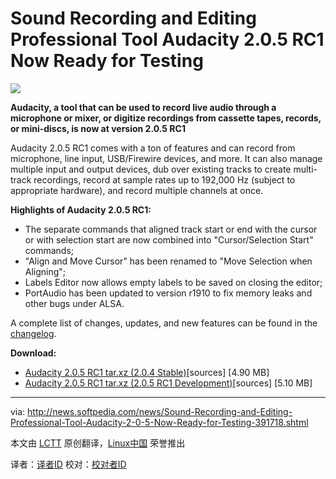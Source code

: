 Sound Recording and Editing Professional Tool Audacity 2.0.5 RC1 Now Ready for Testing
================================================================================
![](http://i1-news.softpedia-static.com/images/news2/Sound-Recording-and-Editing-Professional-Tool-Audacity-2-0-5-Now-Ready-for-Testing-391718-2.png)

**Audacity, a tool that can be used to record live audio through a microphone or mixer, or digitize recordings from cassette tapes, records, or mini-discs, is now at version 2.0.5 RC1**

Audacity 2.0.5 RC1 comes with a ton of features and can record from microphone, line input, USB/Firewire devices, and more. It can also manage multiple input and output devices, dub over existing tracks to create multi-track recordings, record at sample rates up to 192,000 Hz (subject to appropriate hardware), and record multiple channels at once.

**Highlights of Audacity 2.0.5 RC1:**

- The separate commands that aligned track start or end with the cursor or with selection start are now combined into "Cursor/Selection Start" commands;
- "Align and Move Cursor" has been renamed to "Move Selection when Aligning";
- Labels Editor now allows empty labels to be saved on closing the editor;
- PortAudio has been updated to version r1910 to fix memory leaks and other bugs under ALSA.

A complete list of changes, updates, and new features can be found in the [changelog][1].

**Download:**

- [Audacity 2.0.5 RC1 tar.xz (2.0.4 Stable)][2][sources] [4.90 MB]
- [Audacity 2.0.5 RC1 tar.xz (2.0.5 RC1 Development)][3][sources] [5.10 MB]

--------------------------------------------------------------------------------

via: http://news.softpedia.com/news/Sound-Recording-and-Editing-Professional-Tool-Audacity-2-0-5-Now-Ready-for-Testing-391718.shtml

本文由 [LCTT](https://github.com/LCTT/TranslateProject) 原创翻译，[Linux中国](http://linux.cn/) 荣誉推出

译者：[译者ID](https://github.com/译者ID) 校对：[校对者ID](https://github.com/校对者ID)

[1]:http://linux.softpedia.com/progChangelog/Audacity-Changelog-350.html
[2]:http://audacity.googlecode.com/files/audacity-minsrc-2.0.4.tar.xz
[3]:https://audacity.googlecode.com/files/audacity-minsrc-2.0.5rc1.tar.xz